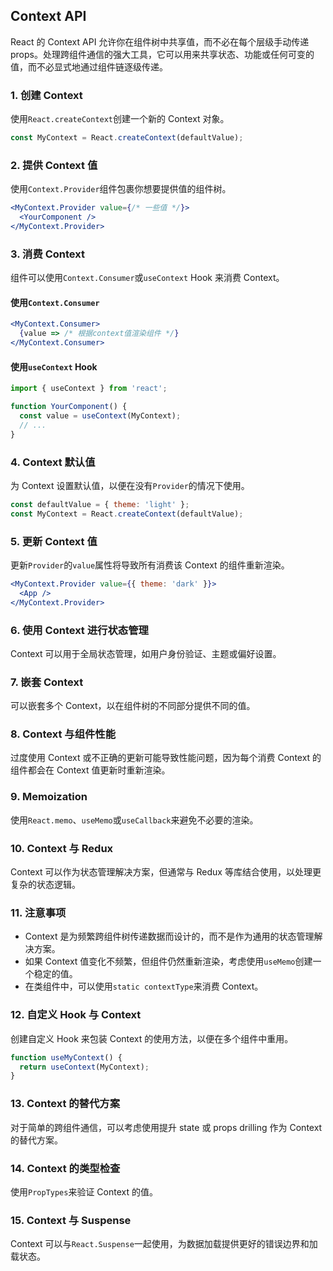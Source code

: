 <!-- @format -->

## Context API

React 的 Context API 允许你在组件树中共享值，而不必在每个层级手动传递 props。处理跨组件通信的强大工具，它可以用来共享状态、功能或任何可变的值，而不必显式地通过组件链逐级传递。

### 1. 创建 Context

使用`React.createContext`创建一个新的 Context 对象。

```jsx
const MyContext = React.createContext(defaultValue);
```

### 2. 提供 Context 值

使用`Context.Provider`组件包裹你想要提供值的组件树。

```jsx
<MyContext.Provider value={/* 一些值 */}>
  <YourComponent />
</MyContext.Provider>
```

### 3. 消费 Context

组件可以使用`Context.Consumer`或`useContext` Hook 来消费 Context。

#### 使用`Context.Consumer`

```jsx
<MyContext.Consumer>
  {value => /* 根据context值渲染组件 */}
</MyContext.Consumer>
```

#### 使用`useContext` Hook

```jsx
import { useContext } from 'react';

function YourComponent() {
  const value = useContext(MyContext);
  // ...
}
```

### 4. Context 默认值

为 Context 设置默认值，以便在没有`Provider`的情况下使用。

```jsx
const defaultValue = { theme: 'light' };
const MyContext = React.createContext(defaultValue);
```

### 5. 更新 Context 值

更新`Provider`的`value`属性将导致所有消费该 Context 的组件重新渲染。

```jsx
<MyContext.Provider value={{ theme: 'dark' }}>
  <App />
</MyContext.Provider>
```

### 6. 使用 Context 进行状态管理

Context 可以用于全局状态管理，如用户身份验证、主题或偏好设置。

### 7. 嵌套 Context

可以嵌套多个 Context，以在组件树的不同部分提供不同的值。

### 8. Context 与组件性能

过度使用 Context 或不正确的更新可能导致性能问题，因为每个消费 Context 的组件都会在 Context 值更新时重新渲染。

### 9. Memoization

使用`React.memo`、`useMemo`或`useCallback`来避免不必要的渲染。

### 10. Context 与 Redux

Context 可以作为状态管理解决方案，但通常与 Redux 等库结合使用，以处理更复杂的状态逻辑。

### 11. 注意事项

- Context 是为频繁跨组件树传递数据而设计的，而不是作为通用的状态管理解决方案。
- 如果 Context 值变化不频繁，但组件仍然重新渲染，考虑使用`useMemo`创建一个稳定的值。
- 在类组件中，可以使用`static contextType`来消费 Context。

### 12. 自定义 Hook 与 Context

创建自定义 Hook 来包装 Context 的使用方法，以便在多个组件中重用。

```jsx
function useMyContext() {
  return useContext(MyContext);
}
```

### 13. Context 的替代方案

对于简单的跨组件通信，可以考虑使用提升 state 或 props drilling 作为 Context 的替代方案。

### 14. Context 的类型检查

使用`PropTypes`来验证 Context 的值。

### 15. Context 与 Suspense

Context 可以与`React.Suspense`一起使用，为数据加载提供更好的错误边界和加载状态。
